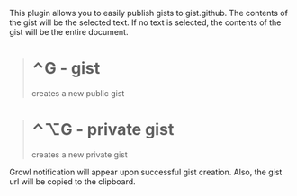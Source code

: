 This plugin allows you to easily publish gists to gist.github.
The contents of the gist will be the selected text.
If no text is selected, the contents of the gist will be the entire document.

> # &#x2303;G - gist
> creates a new public gist

> # &#x2303;&#x2325;G - private gist
> creates a new private gist 

Growl notification will appear upon successful gist creation. Also, the gist url will be copied to the clipboard.
